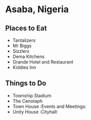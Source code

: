 # Asaba, Nigeria

## Places to Eat
- Tantalizers
- Mr Biggs
- Sizzlers
- Dema Kitchens
- Grande Hotel and Restaurant
- Kiddies Inn


## Things to Do
- Township Stadium
- The Cenotaph
- Town House :Events and Meetings:
- Unity House :Cityhall:

